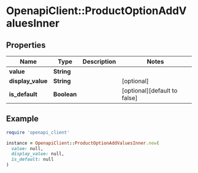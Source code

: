 # OpenapiClient::ProductOptionAddValuesInner

## Properties

| Name | Type | Description | Notes |
| ---- | ---- | ----------- | ----- |
| **value** | **String** |  |  |
| **display_value** | **String** |  | [optional] |
| **is_default** | **Boolean** |  | [optional][default to false] |

## Example

```ruby
require 'openapi_client'

instance = OpenapiClient::ProductOptionAddValuesInner.new(
  value: null,
  display_value: null,
  is_default: null
)
```

